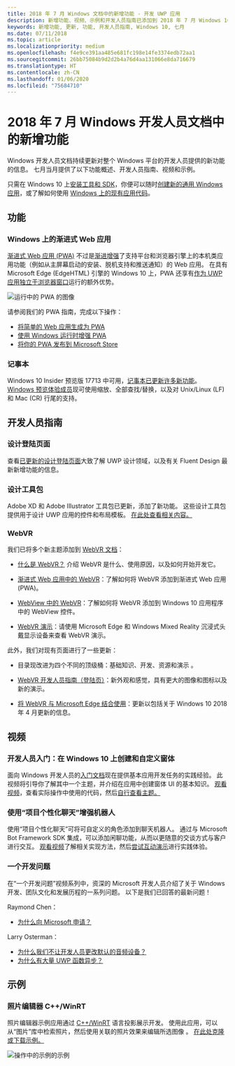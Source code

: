 ```yaml
---
title: 2018 年 7 月 Windows 文档中的新增功能 - 开发 UWP 应用
description: 新增功能、视频、示例和开发人员指南已添加到 2018 年 7 月 Windows 10 开发人员文档。
keywords: 新增功能, 更新, 功能, 开发人员指南, Windows 10, 七月
ms.date: 07/11/2018
ms.topic: article
ms.localizationpriority: medium
ms.openlocfilehash: f4e9ce391aa485e681fc198e14fe3374edb72aa1
ms.sourcegitcommit: 26bb75084b9d2d2b4a76d4aa131066e8da716679
ms.translationtype: HT
ms.contentlocale: zh-CN
ms.lasthandoff: 01/06/2020
ms.locfileid: "75684710"
---
```

# <a name="whats-new-in-the-windows-developer-docs-in-july-2018"></a>2018 年 7 月 Windows 开发人员文档中的新增功能

Windows 开发人员文档持续更新对整个 Windows 平台的开发人员提供的新功能的信息。 七月当月提供了以下功能概述、开发人员指南、视频和示例。

只需在 Windows 10 上[安装工具和 SDK](https://developer.microsoft.com/windows/downloads#_blank)，你便可以随时[创建新的通用 Windows 应用](../get-started/create-uwp-apps.md)，或了解如何使用 [Windows 上的现有应用代码](../porting/index.md)。

## <a name="features"></a>功能

### <a name="progressive-web-apps-on-windows"></a>Windows 上的渐进式 Web 应用

[渐进式 Web 应用 (PWA)](https://developer.microsoft.com/windows/pwa) 不过是[渐进增强](https://www.wikipedia.org/wiki/Progressive_enhancement)了支持平台和浏览器引擎上的本机类应用功能（例如从主屏幕启动的安装、脱机支持和推送通知）的 Web 应用。 在具有 Microsoft Edge (EdgeHTML) 引擎的 Windows 10 上，PWA 还享有[作为 UWP 应用独立于浏览器窗口](https://docs.microsoft.com/microsoft-edge/progressive-web-apps/windows-features)运行的额外优势。

![运行中的 PWA 的图像](images/progressive-web-apps.jpg)

请参阅我们的 PWA 指南，完成以下操作：

* [将简单的 Web 应用生成为 PWA](https://docs.microsoft.com/microsoft-edge/progressive-web-apps/get-started)
* [使用 Windows 运行时增强 PWA](https://docs.microsoft.com/microsoft-edge/progressive-web-apps/windows-features)
* [将你的 PWA 发布到 Microsoft Store](https://docs.microsoft.com/microsoft-edge/progressive-web-apps/microsoft-store)

### <a name="notepad"></a>记事本

Windows 10 Insider 预览版 17713 中可用，[记事本已更新许多新功能](https://blogs.windows.com/windowsexperience/2018/07/11/announcing-windows-10-insider-preview-build-17713/)。 [Windows 预览体验成员](https://insider.windows.com/)现可使用缩放、全部查找/替换，以及对 Unix/Linux (LF) 和 Mac (CR) 行尾的支持。 

## <a name="developer-guidance"></a>开发人员指南

### <a name="design-landing-page"></a>设计登陆页面

查看[已更新的设计登陆页面](https://developer.microsoft.com/windows/apps/design)大致了解 UWP 设计领域，以及有关 Fluent Design 最新新增功能的信息。

### <a name="design-toolkits"></a>设计工具包

Adobe XD 和 Adobe Illustrator 工具包已更新，添加了新功能。 这些设计工具包提供用于设计 UWP 应用的控件和布局模板。 [在此处查看相关内容。](../design/downloads/index.md)

### <a name="webvr"></a>WebVR

我们已将多个新主题添加到 [WebVR 文档](https://docs.microsoft.com/microsoft-edge/webvr/)：

* [什么是 WebVR？](https://docs.microsoft.com/microsoft-edge/webvr/what-is-webvr) 介绍 WebVR 是什么、使用原因，以及如何开始开发它。

* [渐进式 Web 应用中的 WebVR](https://docs.microsoft.com/microsoft-edge/webvr/webvr-in-pwas)：了解如何将 WebVR 添加到渐进式 Web 应用 (PWA)。

* [WebView 中的 WebVR](https://docs.microsoft.com/microsoft-edge/webvr/webvr-in-webview)：了解如何将 WebVR 添加到 Windows 10 应用程序中的 WebView 控件。

* [WebVR 演示](https://docs.microsoft.com/microsoft-edge/webvr/demos)：请使用 Microsoft Edge 和 Windows Mixed Reality 沉浸式头戴显示设备来查看 WebVR 演示。

此外，我们对现有页面进行了一些更新：

* 目录现改进为四个不同的顶级桶：基础知识、开发、资源和演示     。

* [WebVR 开发人员指南（登陆页）](https://docs.microsoft.com/microsoft-edge/webvr/)：新外观和感觉，具有更大的图像和图标以及新的演示。

* [将 WebVR 与 Microsoft Edge 结合使用](https://docs.microsoft.com/microsoft-edge/webvr/webvr-with-edge)：更新以包括关于 Windows 10 2018 年 4 月更新的信息。

## <a name="videos"></a>视频

### <a name="get-started-for-devs-create-and-customize-a-form-on-windows-10"></a>开发人员入门：在 Windows 10 上创建和自定义窗体

面向 Windows 开发人员的[入门文档](../get-started/index.md)现在提供基本应用开发任务的实践经验。 此视频将引导你了解其中一个主题，并介绍在应用中创建窗体 UI 的基本知识。 [观看视频](https://www.youtube.com/watch?v=AgngKzq4hKI&feature=youtu.be)，查看实际操作中使用的代码，然后[自行查看主题。](https://docs.microsoft.com/windows/uwp/get-started/construct-form-learning-track)

### <a name="enhance-your-bot-with-project-personality-chat"></a>使用“项目个性化聊天”增强机器人

使用“项目个性化聊天”可将可自定义的角色添加到聊天机器人。 通过与 Microsoft Bot Framework SDK 集成，可以添加闲聊功能，从而以更随意的交谈方式与客户进行交互。 [观看视频](https://www.youtube.com/watch?v=5C_uD8g2QKg&feature=youtu.be)了解相关实现方法，然后[尝试互动演示](https://www.microsoft.com/research/project/personality-chat/)进行实践体验。

### <a name="one-dev-question"></a>一个开发问题

在“一个开发问题”视频系列中，资深的 Microsoft 开发人员介绍了关于 Windows 开发、团队文化和发展历程的一系列问题。 以下是我们已回答的最新问题！

Raymond Chen：

* [为什么向 Microsoft 申请？](https://www.youtube.com/watch?v=oL8ymamkEMU&feature=youtu.be)

Larry Osterman：

* [为什么我们不让开发人员更改默认的音频设备？](https://www.youtube.com/watch?v=6aNUoVfbnmg&feature=youtu.be)
* [为什么有大量 UWP 函数异步？](https://www.youtube.com/watch?v=5M724QIy1Mk&feature=youtu.be)

## <a name="samples"></a>示例

### <a name="photo-editor-cwinrt"></a>照片编辑器 C++/WinRT

照片编辑器示例应用通过 [C++/WinRT](../cpp-and-winrt-apis/intro-to-using-cpp-with-winrt.md) 语言投影展示开发。 使用此应用，可以从“图片”库中检索照片，然后使用关联的照片效果来编辑所选图像  。 [在此处克隆或下载示例。](https://github.com/Microsoft/Windows-appsample-photo-editor)

![操作中的示例的示例](images/photo-editor-banner.png)
